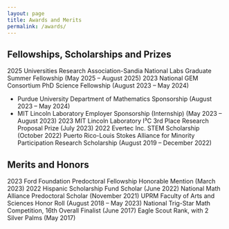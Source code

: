 ```yaml
---
layout: page
title: Awards and Merits
permalink: /awards/
---
```


## Fellowships, Scholarships and Prizes
2025 Universities Research Association-Sandia National Labs Graduate Summer Fellowship (May 2025 – August 2025)
2023 National GEM Consortium PhD Science Fellowship (August 2023 – May 2024)
 - Purdue University Department of Mathematics Sponsorship (August 2023 – May 2024)
 - MIT Lincoln Laboratory Employer Sponsorship (Internship) (May 2023 – August 2023)
2023 MIT Lincoln Laboratory I³C 3rd Place Research Proposal Prize (July 2023)
2022 Evertec Inc. STEM Scholarship (October 2022)
Puerto Rico-Louis Stokes Alliance for Minority Participation Research Scholarship (August 2019 – December 2022)

## Merits and Honors
2023 Ford Foundation Predoctoral Fellowship Honorable Mention (March 2023)
2022 Hispanic Scholarship Fund Scholar (June 2022)
National Math Alliance Predoctoral Scholar (November 2021)
UPRM Faculty of Arts and Sciences Honor Roll (August 2018 – May 2023)
National Trig-Star Math Competition, 16th Overall Finalist (June 2017)
Eagle Scout Rank, with 2 Silver Palms (May 2017)
